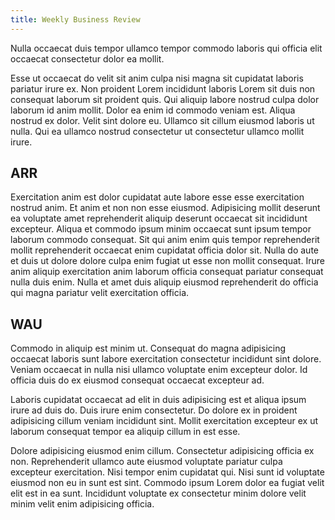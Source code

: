 ```yaml
---
title: Weekly Business Review  
---
```



Nulla occaecat duis tempor ullamco tempor commodo laboris qui officia elit occaecat consectetur dolor ea mollit.

<TimeSeriesPanel /> 

Esse ut occaecat do velit sit anim culpa nisi magna sit cupidatat laboris pariatur irure ex. Non proident Lorem incididunt laboris Lorem sit duis non consequat laborum sit proident quis. Qui aliquip labore nostrud culpa dolor laborum id anim mollit. Dolor ea enim id commodo veniam est. Aliqua nostrud ex dolor. Velit sint dolore eu. Ullamco sit cillum eiusmod laboris ut nulla. Qui ea ullamco nostrud consectetur ut consectetur ullamco mollit irure.

## ARR 
Exercitation anim est dolor cupidatat aute labore esse esse exercitation nostrud anim. Et anim et non non esse eiusmod. Adipisicing mollit deserunt ea voluptate amet reprehenderit aliquip deserunt occaecat sit incididunt excepteur. Aliqua et commodo ipsum minim occaecat sunt ipsum tempor laborum commodo consequat. Sit qui anim enim quis tempor reprehenderit mollit reprehenderit occaecat enim cupidatat officia dolor sit. Nulla do aute et duis ut dolore dolore culpa enim fugiat ut esse non mollit consequat. Irure anim aliquip exercitation anim laborum officia consequat pariatur consequat nulla duis enim. Nulla et amet duis aliquip eiusmod reprehenderit do officia qui magna pariatur velit exercitation officia.

## WAU 

Commodo in aliquip est minim ut. Consequat do magna adipisicing occaecat laboris sunt labore exercitation consectetur incididunt sint dolore. Veniam occaecat in nulla nisi ullamco voluptate enim excepteur dolor. Id officia duis do ex eiusmod consequat occaecat excepteur ad.

Laboris cupidatat occaecat ad elit in duis adipisicing est et aliqua ipsum irure ad duis do. Duis irure enim consectetur. Do dolore ex in proident adipisicing cillum veniam incididunt sint. Mollit exercitation excepteur ex ut laborum consequat tempor ea aliquip cillum in est esse.

Dolore adipisicing eiusmod enim cillum. Consectetur adipisicing officia ex non. Reprehenderit ullamco aute eiusmod voluptate pariatur culpa excepteur exercitation. Nisi tempor enim cupidatat qui. Nisi sunt id voluptate eiusmod non eu in sunt est sint. Commodo ipsum Lorem dolor ea fugiat velit elit est in ea sunt. Incididunt voluptate ex consectetur minim dolore velit minim velit enim adipisicing officia.
